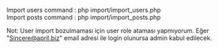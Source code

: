 Import users command : php import/import_users.php<br>
Import posts command : php import/import_posts.php

Not: User import bozulmaması için user role ataması yapmıyorum. Eğer "Sincere@april.biz" email adresi ile login olunursa admin kabul edilecek.
